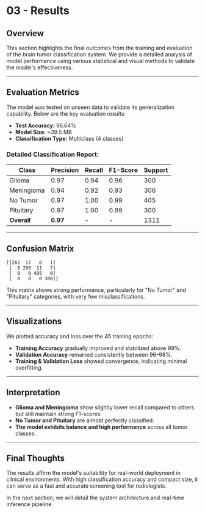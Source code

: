 # 03 - Results

## Overview

This section highlights the final outcomes from the training and evaluation of the brain tumor classification system. We provide a detailed analysis of model performance using various statistical and visual methods to validate the model's effectiveness.

---

## Evaluation Metrics

The model was tested on unseen data to validate its generalization capability. Below are the key evaluation results:

* **Test Accuracy:** 96.64%
* **Model Size:** \~39.5 MB
* **Classification Type:** Multiclass (4 classes)

### Detailed Classification Report:

| Class       | Precision | Recall | F1-Score | Support |
| ----------- | --------- | ------ | -------- | ------- |
| Glioma      | 0.97      | 0.94   | 0.96     | 300     |
| Meningioma  | 0.94      | 0.92   | 0.93     | 306     |
| No Tumor    | 0.97      | 1.00   | 0.99     | 405     |
| Pituitary   | 0.97      | 1.00   | 0.99     | 300     |
| **Overall** | **0.97**  | -      | -        | 1311    |

---

## Confusion Matrix

```
[[282  17   0   1]
 [  8 280  11   7]
 [  0   0 405   0]
 [  0   0   0 300]]
```

This matrix shows strong performance, particularly for "No Tumor" and "Pituitary" categories, with very few misclassifications.

---

## Visualizations

We plotted accuracy and loss over the 45 training epochs:

* **Training Accuracy** gradually improved and stabilized above 99%.
* **Validation Accuracy** remained consistently between 96–98%.
* **Training & Validation Loss** showed convergence, indicating minimal overfitting.

---

## Interpretation

* **Glioma and Meningioma** show slightly lower recall compared to others but still maintain strong F1-scores.
* **No Tumor and Pituitary** are almost perfectly classified.
* **The model exhibits balance and high performance** across all tumor classes.

---

## Final Thoughts

The results affirm the model's suitability for real-world deployment in clinical environments. With high classification accuracy and compact size, it can serve as a fast and accurate screening tool for radiologists.

In the next section, we will detail the system architecture and real-time inference pipeline.
